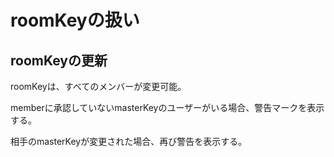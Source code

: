 # roomKeyの扱い

## roomKeyの更新

roomKeyは、すべてのメンバーが変更可能。

memberに承認していないmasterKeyのユーザーがいる場合、警告マークを表示する。

相手のmasterKeyが変更された場合、再び警告を表示する。